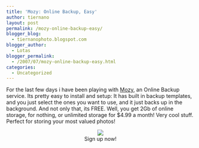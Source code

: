 ```yaml
---
title: 'Mozy: Online Backup, Easy'
author: tiernano
layout: post
permalink: /mozy-online-backup-easy/
blogger_blog:
  - tiernanophoto.blogspot.com
blogger_author:
  - Lotas
blogger_permalink:
  - /2007/07/mozy-online-backup-easy.html
categories:
  - Uncategorized
---
```

For the last few days i have been playing with [Mozy][1], an Online Backup service. Its pretty easy to install and setup: It has built in backup templates, and you just select the ones you want to use, and it just backs up in the background. And not only that, its FREE. Well, you get 2Gb of online storage, for nothing, or unlimited storage for $4.99 a month! Very cool stuff. Perfect for storing your most valued photos! 

<div align="center">
  <a href="http://www.mozy.com/?ref=3f9a896b&kbid=31440&#038;m=4&i=59"><img src="http://affiliates.mozy.com/b.aspx?id=31440&#038;mm=4&img=mozy-logo-122x122.gif" border="0" /></a>
</div>

<div align="center">
</div>

<div align="center">
  Sign up now!
</div>

 [1]: http://www.mozy.com/?ref=3f9a896b&kbid=31440&m=4&i=59